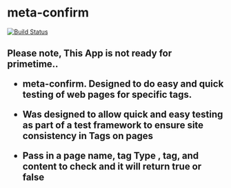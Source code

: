 

# meta-confirm

[![Build Status](https://travis-ci.org/CasparComputer/meta-confirm.svg)](https://travis-ci.org/CasparComputer/meta-confirm.svg)

<h2> Please note, This App is not ready for primetime..

* meta-confirm.  Designed to do easy and quick testing of web pages for specific tags.

* Was designed to allow quick and easy testing as part of a test framework to ensure site consistency in Tags on pages

* Pass in a page name, tag Type , tag, and content to check and it will return <b>true or <b>false


